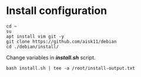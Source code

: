 # Install configuration
```
cd ~
su
apt install vim git -y
git clone https://github.com/aisk11/debian
cd ./debian/install/
```
Change variables in ***install.sh*** script.
```
bash install.sh | tee -a /root/install-output.txt
```
